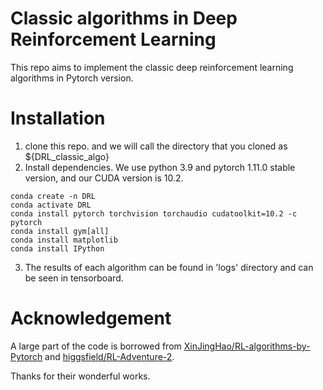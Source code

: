 # Classic algorithms in Deep Reinforcement Learning
This repo aims to implement the classic deep reinforcement learning algorithms in Pytorch version.
# Installation
1. clone this repo. and we will call the directory that you cloned as ${DRL_classic_algo}
2. Install dependencies. We use python 3.9 and pytorch 1.11.0 stable version, and our CUDA version is 10.2.
```angular2html
conda create -n DRL 
conda activate DRL
conda install pytorch torchvision torchaudio cudatoolkit=10.2 -c pytorch
conda install gym[all]
conda install matplotlib
conda install IPython
```
3. The results of each algorithm can be found in 'logs' directory and can be seen in tensorboard.

# Acknowledgement
A large part of the code is borrowed from [XinJingHao/RL-algorithms-by-Pytorch](https://github.com/XinJingHao/RL-Algorithms-by-Pytorch) and
[higgsfield/RL-Adventure-2](https://github.com/higgsfield/RL-Adventure-2).

Thanks for their wonderful works.


